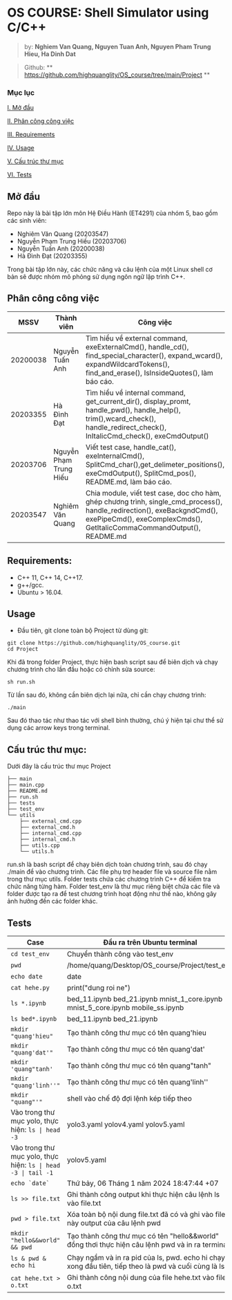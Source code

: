 # OS COURSE: Shell Simulator using C/C++
> by: **Nghiem Van Quang, Nguyen Tuan Anh, Nguyen Pham Trung Hieu, Ha Dinh Dat**

> Github: ** https://github.com/highquanglity/OS_course/tree/main/Project **

### Mục lục
[I. Mở đầu](#Modau)

[II. Phân công công việc](#Phancong)

[III. Requirements](#yeucau)

[IV. Usage](#sudung)

[V. Cấu trúc thư mục ](#cautruc)

[VI. Tests](#kiemthu)

<a name="Modau"></a>

## Mở đầu
Repo này là bài tập lớn môn Hệ Điều Hành (ET4291) của nhóm 5, bao gồm các sinh viên:
- Nghiêm Văn Quang (20203547)
- Nguyễn Phạm Trung Hiếu (20203706)
- Nguyễn Tuấn Anh (20200038)
- Hà Đình Đạt (20203355)

Trong bài tập lớn này, các chức năng và câu lệnh của một Linux shell cơ bản sẽ được nhóm mô phỏng sử dụng ngôn ngữ lập trình C++.


<a name="Phancong"></a>

## Phân công công việc
MSSV| Thành viên | Công việc |
----|------------|-----------|
20200038| Nguyễn Tuấn Anh | Tìm hiểu về external command, exeExternalCmd(), handle_cd(), find_special_character(), expand_wcard(), expandWildcardTokens(), find_and_erase(), IsInsideQuotes(), làm báo cáo.| 
20203355| Hà Đình Đạt | Tìm hiểu về internal command, get_current_dir(), display_promt, handle_pwd(), handle_help(), trim(),wcard_check(), handle_redirect_check(), InItalicCmd_check(), exeCmdOutput()| 
20203706| Nguyễn Phạm Trung Hiếu | Viết test case, handle_cat(), exeInternalCmd(), SplitCmd_char(),get_delimeter_positions(), exeCmdOutput(), SplitCmd_pos(), README.md, làm báo cáo.| 
20203547| Nghiêm Văn Quang |Chia module, viết test case, doc cho hàm, ghép chương trình, single_cmd_process(), handle_redirection(), exeBackgndCmd(), exePipeCmd(), exeComplexCmds(), GetItalicCommaCommandOutput(), README.md |

<a name="yeucau"></a>

## Requirements:
- C++ 11, C++ 14, C++17.
- g++/gcc.
- Ubuntu > 16.04.

<a name="sudung"></a>

## Usage
* Đầu tiên, git clone toàn bộ Project từ dùng git: 
```shell
git clone https://github.com/highquanglity/OS_course.git
cd Project
```

Khi đã trong folder Project, thực hiện bash script sau để biên dịch và chạy chương trình cho lần đầu hoặc có chỉnh sửa source:
```shell
sh run.sh
```

Từ lần sau đó, không cần biên dịch lại nữa, chỉ cần chạy chương trình:
```shell
./main
```

Sau đó thao tác như thao tác với shell bình thường, chú ý hiện tại chư thể sử dụng các arrow keys trong terminal.

<a name="cautruc"></a>

## Cấu trúc thư mục:
Dưới đây là cấu trúc thư mục Project
```shell
├── main
├── main.cpp
├── README.md
├── run.sh
├── tests
├── test_env
└── utils
    ├── external_cmd.cpp
    ├── external_cmd.h
    ├── internal_cmd.cpp
    ├── internal_cmd.h
    ├── utils.cpp
    └── utils.h

```
run.sh là bash script để chạy biên dịch toàn chương trình, sau đó chạy ./main để vào chương trình. Các file phụ trợ header file và source file nằm trong thư mục utils. Folder tests chứa các chương trình C++ để kiểm tra chức năng từng hàm. Folder test_env là thư mục riêng biệt chứa các file và folder được tạo ra để test chương trình hoạt động như thế nào, không gây ảnh hưởng đến các folder khác.

<a name="kiemthu"></a>

## Tests
| Case | Đầu ra trên Ubuntu terminal | Kết quả chương trình|
|--------------|-------|------|
| ```cd test_env``` | Chuyển thành công vào test_env| Chuyển thành công vào test_env|
| ```pwd``` | /home/quang/Desktop/OS_course/Project/test_env | /home/quang/Desktop/OS_course/Project/test_env |
| ```echo date``` | date | date |
| ```cat hehe.py``` | print("dung roi ne") | print("dung roi ne") |
| ```ls *.ipynb``` | bed_11.ipynb  bed_21.ipynb  mnist_1_core.ipynb  mnist_5_core.ipynb  mobile_ss.ipynb | bed_11.ipynb  bed_21.ipynb  mnist_1_core.ipynb  mnist_5_core.ipynb  mobile_ss.ipynb  |
| ```ls bed*.ipynb``` | bed_11.ipynb  bed_21.ipynb | bed_11.ipynb  bed_21.ipynb |
| ```mkdir "quang'hieu"``` | Tạo thành công thư mục có tên quang'hieu | Tạo thành công thư mục có tên quang'hieu |
| ```mkdir "quang'dat'"``` | Tạo thành công thư mục có tên quang'dat' | Tạo thành công thư mục có tên quang'dat' |
| ```mkdir 'quang"tanh' ```| Tạo thành công thư mục có tên quang"tanh" | Tạo thành công thư mục có tên quang'tanh' |
| ```mkdir "quang'linh''"``` | Tạo thành công thư mục có tên quang'linh''| Tạo thành công thư mục có tên quang'linh''|
| ``` mkdir "quang"'" ``` | shell vào chế độ đợi lệnh kép tiếp theo | Invalid command, chương trình bị break |
| Vào trong thư mục yolo, thực hiện: <code>ls &#124; head -3 <code>| yolo3.yaml yolov4.yaml yolov5.yaml | yolo3.yaml yolov4.yaml yolov5.yaml|
| Vào trong thư mục yolo, thực hiện: <code>ls &#124; head -3 &#124; tail -1 <code> | yolov5.yaml | yolov5.yaml |
| ```echo `date` ``` | Thứ bảy, 06 Tháng 1 năm 2024 18:47:44 +07| Thứ bảy, 06 Tháng 1 năm 2024 18:47:44 +07 |
| ```ls >> file.txt ``` | Ghi thành công output khi thực hiện câu lệnh ls vào file.txt| Ghi thành công output khi thực hiện câu lệnh ls vào file.txt |
| ```pwd > file.txt ``` | Xóa toàn bộ nội dung file.txt đã có và ghi vào file này output của câu lệnh pwd| Xóa toàn bộ nội dung file.txt đã có và ghi vào file này output của câu lệnh pwd |
| ```mkdir "hello&&world" && pwd ``` | Tạo thành công thư mục có tên "hello&&world" đồng thơi thực hiện câu lệnh pwd và in ra terminal| Tạo thành công thư mục có tên "hello&&world" đồng thơi thực hiện câu lệnh pwd và in ra terminal |
| ```ls & pwd & echo hi ``` | Chạy ngầm và in ra pid của ls, pwd. echo hi chạy xong đầu tiên, tiếp theo là pwd và cuối cùng là ls|Chạy ngầm và in ra pid của ls, pwd. echo hi chạy xong đầu tiên, tiếp theo là pwd và cuối cùng là ls|
| ```cat hehe.txt > o.txt ``` | Ghi thành công nội dung của file hehe.txt vào file o.txt|Ghi thành công nội dung của file hehe.txt vào file o.txt|